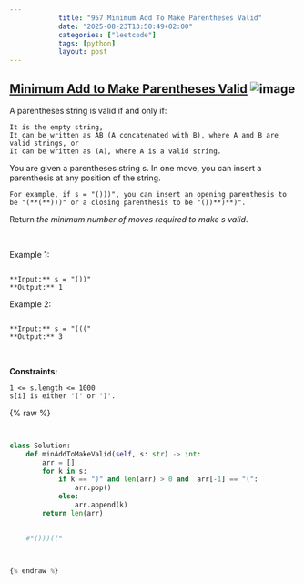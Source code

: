 ```yaml
---
            title: "957 Minimum Add To Make Parentheses Valid"
            date: "2025-08-23T13:50:49+02:00"
            categories: ["leetcode"]
            tags: [python]
            layout: post
---
```

            
## [Minimum Add to Make Parentheses Valid](https://leetcode.com/problems/minimum-add-to-make-parentheses-valid) ![image](https://img.shields.io/badge/Difficulty-Medium-orange)

A parentheses string is valid if and only if:

	It is the empty string,
	It can be written as AB (A concatenated with B), where A and B are valid strings, or
	It can be written as (A), where A is a valid string.

You are given a parentheses string s. In one move, you can insert a parenthesis at any position of the string.

	For example, if s = "()))", you can insert an opening parenthesis to be "(**(**)))" or a closing parenthesis to be "())**)**)".

Return *the minimum number of moves required to make *s* valid*.

 

Example 1:

```

**Input:** s = "())"
**Output:** 1

```

Example 2:

```

**Input:** s = "((("
**Output:** 3

```

 

**Constraints:**

	1 <= s.length <= 1000
	s[i] is either '(' or ')'.

{% raw %}


```python


class Solution:
    def minAddToMakeValid(self, s: str) -> int:
        arr = []
        for k in s:
            if k == ")" and len(arr) > 0 and  arr[-1] == "(":
                arr.pop()
            else:
                arr.append(k)
        return len(arr)
                

    #"()))(("



{% endraw %}
```
